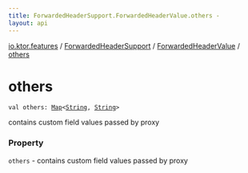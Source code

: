 ```yaml
---
title: ForwardedHeaderSupport.ForwardedHeaderValue.others - 
layout: api
---
```


<div class='api-docs-breadcrumbs'><a href="../../index.html">io.ktor.features</a> / <a href="../index.html">ForwardedHeaderSupport</a> / <a href="index.html">ForwardedHeaderValue</a> / <a href="./others.html">others</a></div>

# others

<div class="signature"><code><span class="keyword">val </span><span class="identifier">others</span><span class="symbol">: </span><a href="https://kotlinlang.org/api/latest/jvm/stdlib/kotlin.collections/-map/index.html"><span class="identifier">Map</span></a><span class="symbol">&lt;</span><a href="https://kotlinlang.org/api/latest/jvm/stdlib/kotlin/-string/index.html"><span class="identifier">String</span></a><span class="symbol">,</span>&nbsp;<a href="https://kotlinlang.org/api/latest/jvm/stdlib/kotlin/-string/index.html"><span class="identifier">String</span></a><span class="symbol">&gt;</span></code></div>

contains custom field values passed by proxy

### Property

<code>others</code> - contains custom field values passed by proxy